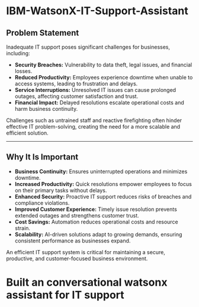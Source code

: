# IBM-WatsonX-IT-Support-Assistant

## Problem Statement

Inadequate IT support poses significant challenges for businesses, including:  

- **Security Breaches:** Vulnerability to data theft, legal issues, and financial losses.  
- **Reduced Productivity:** Employees experience downtime when unable to access systems, leading to frustration and delays.  
- **Service Interruptions:** Unresolved IT issues can cause prolonged outages, affecting customer satisfaction and trust.  
- **Financial Impact:** Delayed resolutions escalate operational costs and harm business continuity.  

Challenges such as untrained staff and reactive firefighting often hinder effective IT problem-solving, creating the need for a more scalable and efficient solution.  

---

## Why It Is Important  

- **Business Continuity:** Ensures uninterrupted operations and minimizes downtime.  
- **Increased Productivity:** Quick resolutions empower employees to focus on their primary tasks without delays.  
- **Enhanced Security:** Proactive IT support reduces risks of breaches and compliance violations.  
- **Improved Customer Experience:** Timely issue resolution prevents extended outages and strengthens customer trust.  
- **Cost Savings:** Automation reduces operational costs and resource strain.  
- **Scalability:** AI-driven solutions adapt to growing demands, ensuring consistent performance as businesses expand.  

An efficient IT support system is critical for maintaining a secure, productive, and customer-focused business environment.  

# Built an conversational watsonx assistant for IT support
